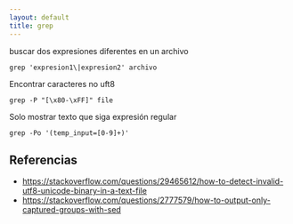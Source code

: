 ```yaml
---
layout: default
title: grep
---
```

buscar dos expresiones diferentes en un archivo

    grep 'expresion1\|expresion2' archivo

Encontrar caracteres no uft8

    grep -P "[\x80-\xFF]" file

Solo mostrar texto que siga expresión regular

    grep -Po '(temp_input=[0-9]+)'

## Referencias

* https://stackoverflow.com/questions/29465612/how-to-detect-invalid-utf8-unicode-binary-in-a-text-file
* https://stackoverflow.com/questions/2777579/how-to-output-only-captured-groups-with-sed
